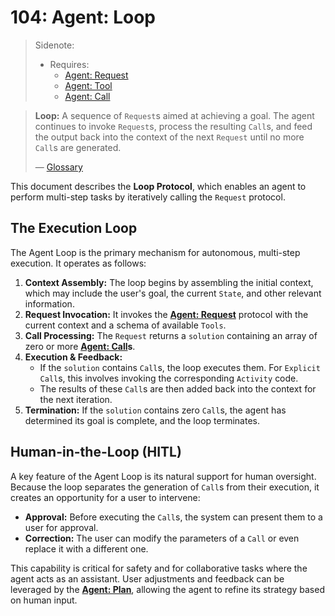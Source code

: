 # 104: Agent: Loop

> Sidenote:
>
> - Requires:
>   - [Agent: Request](./101_agent_request.md)
>   - [Agent: Tool](./102_agent_tool.md)
>   - [Agent: Call](./103_agent_call.md)

> **Loop:** A sequence of `Request`s aimed at achieving a goal. The agent continues to invoke `Request`s, process the resulting `Call`s, and feed the output back into the context of the next `Request` until no more `Call`s are generated.
>
> — [Glossary](./000_glossary.md)

This document describes the **Loop Protocol**, which enables an agent to perform multi-step tasks by iteratively calling the `Request` protocol.

## The Execution Loop

The Agent Loop is the primary mechanism for autonomous, multi-step execution. It operates as follows:

1.  **Context Assembly:** The loop begins by assembling the initial context, which may include the user's goal, the current `State`, and other relevant information.
2.  **Request Invocation:** It invokes the **[Agent: Request](./101_agent_request.md)** protocol with the current context and a schema of available `Tools`.
3.  **Call Processing:** The `Request` returns a `solution` containing an array of zero or more **[Agent: Call](./103_agent_call.md)s**.
4.  **Execution & Feedback:**
    - If the `solution` contains `Call`s, the loop executes them. For `Explicit` `Call`s, this involves invoking the corresponding `Activity` code.
    - The results of these `Call`s are then added back into the context for the next iteration.
5.  **Termination:** If the `solution` contains zero `Call`s, the agent has determined its goal is complete, and the loop terminates.

## Human-in-the-Loop (HITL)

A key feature of the Agent Loop is its natural support for human oversight. Because the loop separates the generation of `Call`s from their execution, it creates an opportunity for a user to intervene:

- **Approval:** Before executing the `Call`s, the system can present them to a user for approval.
- **Correction:** The user can modify the parameters of a `Call` or even replace it with a different one.

This capability is critical for safety and for collaborative tasks where the agent acts as an assistant. User adjustments and feedback can be leveraged by the **[Agent: Plan](./109_agent_plan.md)**, allowing the agent to refine its strategy based on human input.
